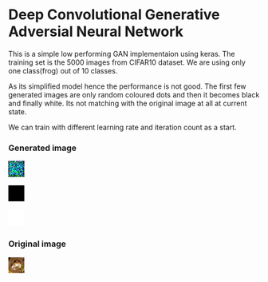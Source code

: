 # Deep Convolutional Generative Adversial Neural Network

This is a simple low performing GAN implementaion using keras. The training set is the 5000 images from CIFAR10 dataset. We are using only one class(frog) out of 10 classes.

As its simplified model hence the performance is not good. The first few generated images are only random coloured dots and then it becomes black and finally white. Its not matching with the original image at all at current state.

We can train with different learning rate and iteration count as a start.

### Generated image

![1st Generated image](./images/generated_frog0.png)

![91th Generated image](./images/generated_frog91.png)

![105th Generated image](./images/generated_frog105.png)

### Original image
![Real frog image](./images/real_frog0.png)

 
